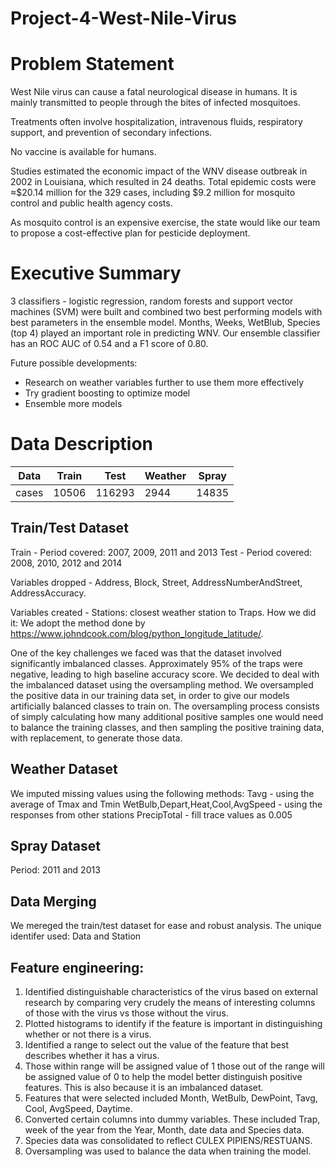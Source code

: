 # Project-4-West-Nile-Virus

# Problem Statement
West Nile virus can cause a fatal neurological
disease in humans. It is mainly transmitted to
people through the bites of infected
mosquitoes.

Treatments often involve hospitalization,
intravenous fluids, respiratory support, and
prevention of secondary infections.

No vaccine is available for humans.

Studies estimated the economic impact of the
WNV disease outbreak in 2002 in Louisiana,
which resulted in 24 deaths. Total epidemic
costs were ≈$20.14 million for the 329 cases,
including $9.2 million for mosquito control and
public health agency costs.

As mosquito control is an expensive exercise,
the state would like our team to propose a
cost-effective plan for pesticide deployment.

# Executive Summary 

3 classifiers - logistic regression, random forests and support vector machines (SVM) were built and combined two best performing models with best parameters in the ensemble model. Months, Weeks, WetBlub, Species (top 4) played an important role in predicting WNV. Our ensemble classifier has an ROC AUC of 0.54 and a F1 score of 0.80.

Future possible developments:
- Research on weather variables further to use them more effectively
- Try gradient boosting to optimize model
- Ensemble more models 

# Data Description 

Data|Train|Test|Weather|Spray|
|---|---|---|---|---|
cases|10506| 116293| 2944 |14835 

## Train/Test Dataset

Train - Period covered: 2007,	  2009,	  2011	  and	  2013
Test  - Period covered: 2008,	  2010,	 2012	 and	 2014

Variables dropped - Address, Block, Street, AddressNumberAndStreet, AddressAccuracy. 

Variables created - Stations: closest weather station to Traps. How we did it: We adopt the method done by https://www.johndcook.com/blog/python_longitude_latitude/.

One of the key challenges we faced was that the dataset involved significantly imbalanced classes. Approximately 95% of the traps were negative, leading to high baseline accuracy score. We decided to deal with the imbalanced dataset using the oversampling method. 
We oversampled the positive data in our training data set, in order to give our models artificially balanced classes to train on.
The oversampling process consists of simply calculating how many additional positive samples one would need to balance the training classes, and then sampling the positive training data, with replacement, to generate those data.

## Weather Dataset

We imputed missing values using the following methods:
Tavg - using the average of Tmax and Tmin
WetBulb,Depart,Heat,Cool,AvgSpeed - using the responses from other stations
PrecipTotal - fill trace values as 0.005

## Spray Dataset

Period: 2011 and 2013

## Data Merging
We mereged the train/test dataset for ease and robust analysis. The unique identifer used: Data and Station

## Feature engineering:
1. Identified distinguishable characteristics of the virus based on external research by comparing very crudely the means of interesting columns of those with the virus vs those without the virus.
2. Plotted histograms to identify if the feature is important in distinguishing whether or not there is a virus.
3. Identified a range to select out the value of the feature that best describes whether it has a virus.
4. Those within range will be assigned value of 1 those out of the range will be assigned value of 0 to help the model better distinguish positive features. This is also because it is an imbalanced dataset.
5. Features that were selected included Month, WetBulb, DewPoint, Tavg, Cool, AvgSpeed, Daytime.
6. Converted certain columns into dummy variables. These included Trap, week of the year from the Year, Month, date data and Species data.
7. Species data was consolidated to reflect CULEX PIPIENS/RESTUANS.
8. Oversampling was used to balance the data when training the model.
